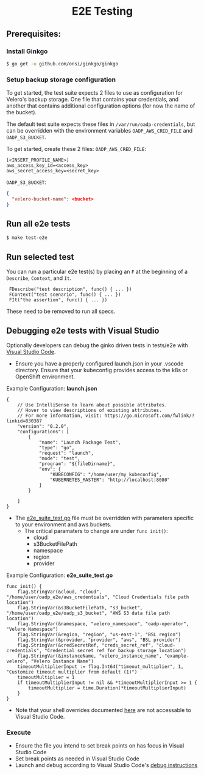 <h1 align="center">E2E Testing</h1>

## Prerequisites:

### Install Ginkgo
```bash
$ go get -u github.com/onsi/ginkgo/ginkgo
```

### Setup backup storage configuration
To get started, the test suite expects 2 files to use as configuration for
Velero's backup storage. One file that contains your credentials, and another
that contains additional configuration options (for now the name of the
bucket).

The default test suite expects these files in `/var/run/oadp-credentials`, but
can be overridden with the environment variables `OADP_AWS_CRED_FILE` and
`OADP_S3_BUCKET`.

To get started, create these 2 files:
`OADP_AWS_CRED_FILE`:
```
[<INSERT_PROFILE_NAME>]
aws_access_key_id=<access_key>
aws_secret_access_key=<secret_key>
```

`OADP_S3_BUCKET`:
```json
{
  "velero-bucket-name": <bucket>
}
```

## Run all e2e tests
```bash
$ make test-e2e
```
## Run selected test
You can run a particular e2e test(s) by placing an `F` at the beginning of a
`Describe`, `Context`, and `It`.

```
 FDescribe("test description", func() { ... })
 FContext("test scenario", func() { ... })
 FIt("the assertion", func() { ... })
```

These need to be removed to run all specs.

## Debugging e2e tests with Visual Studio

Optionally developers can debug the ginko driven tests in tests/e2e with [Visual Studio Code](https://code.visualstudio.com/docs/editor/debugging).

* Ensure you have a properly configured launch.json in your .vscode directory. Ensure that your kubeconfig provides access to the k8s or OpenShift environment.

Example Configuration: **launch.json**
```json=
{
    // Use IntelliSense to learn about possible attributes.
    // Hover to view descriptions of existing attributes.
    // For more information, visit: https://go.microsoft.com/fwlink/?linkid=830387
    "version": "0.2.0",
    "configurations": [
        {
            "name": "Launch Package Test",
            "type": "go",
            "request": "launch",
            "mode": "test",
            "program": "${fileDirname}",
            "env": {
                "KUBECONFIG": "/home/user/my_kubeconfig",
                "KUBERNETES_MASTER": "http://localhost:8080"
            }
        }

    ]
}

```

* The [e2e_suite_test.go](https://github.com/openshift/oadp-operator/blob/master/tests/e2e/e2e_suite_test.go) file must be overridden with parameters specific to your environment and aws buckets.
    * The critical paramaters to change are under `func init()`:
        * cloud
        * s3BucketFilePath
        * namespace
        * region
        * provider

Example Configuration: **e2e_suite_test.go**
```go=
func init() {
	flag.StringVar(&cloud, "cloud", "/home/user/oadp_e2e/aws_credentials", "Cloud Credentials file path location")
	flag.StringVar(&s3BucketFilePath, "s3_bucket", "/home/user/oadp_e2e/oadp_s3_bucket", "AWS S3 data file path location")
	flag.StringVar(&namespace, "velero_namespace", "oadp-operator", "Velero Namespace")
	flag.StringVar(&region, "region", "us-east-1", "BSL region")
	flag.StringVar(&provider, "provider", "aws", "BSL provider")
	flag.StringVar(&credSecretRef, "creds_secret_ref", "cloud-credentials", "Credential secret ref for backup storage location")
	flag.StringVar(&instanceName, "velero_instance_name", "example-velero", "Velero Instance Name")
	timeoutMultiplierInput := flag.Int64("timeout_multiplier", 1, "Customize timeout multiplier from default (1)")
	timeoutMultiplier = 1
	if timeoutMultiplierInput != nil && *timeoutMultiplierInput >= 1 {
		timeoutMultiplier = time.Duration(*timeoutMultiplierInput)
	}
}

```

* Note that your shell overrides documented [here](https://github.com/openshift/oadp-operator/blob/master/docs/developer/TESTING.md) are not accessable to Visual Studio Code.

### Execute

* Ensure the file you intend to set break points on has focus in Visual Studio Code
* Set break points as needed in Visual Studio Code
* Launch and debug according to Visual Studio Code's [debug instructions](https://code.visualstudio.com/docs/editor/debugging)

